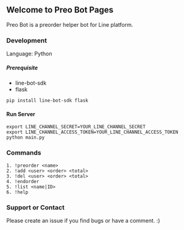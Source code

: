 ## Welcome to Preo Bot Pages

Preo Bot is a preorder helper bot for Line platform.

### Development

Language: Python

##### Prerequisite

- line-bot-sdk
- flask

```
pip install line-bot-sdk flask
```

#### Run Server

```
export LINE_CHANNEL_SECRET=YOUR_LINE_CHANNEL_SECRET
export LINE_CHANNEL_ACCESS_TOKEN=YOUR_LINE_CHANNEL_ACCESS_TOKEN
python main.py
```

### Commands

```
1. !preorder <name>
2. !add <user> <order> <total>
3. !del <user> <order> <total>
4. !endorder
5. !list <name|ID>
6. !help
```

### Support or Contact

Please create an issue if you find bugs or have a comment. :)
